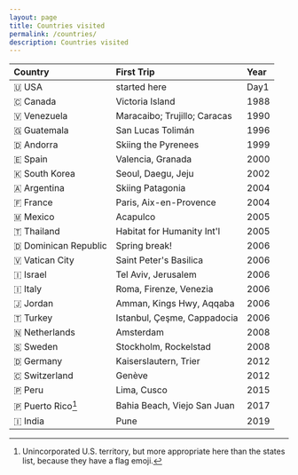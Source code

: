 ```yaml
---
layout: page
title: Countries visited
permalink: /countries/
description: Countries visited
---
```

| Country | First Trip | Year |
| :---    | :---  | :---  |
| &#127482; USA | started here | Day1 |
| &#127464; Canada | Victoria Island | 1988 |
| &#127483; Venezuela | Maracaibo; Trujillo; Caracas | 1990 |
| &#127468; Guatemala | San Lucas Tolimán | 1996 |
| &#127465; Andorra | Skiing the Pyrenees | 1999 |
| &#127466; Spain | Valencia, Granada | 2000 |
| &#127472; South Korea | Seoul, Daegu, Jeju | 2002 |
| &#127462; Argentina | Skiing Patagonia | 2004 |
| &#127467; France | Paris, Aix-en-Provence | 2004 |
| &#127474; Mexico | Acapulco | 2005 |
| &#127481; Thailand | Habitat for Humanity Int'l | 2005 |
| &#127465; Dominican Republic | Spring break! | 2006 |
| &#127483; Vatican City | Saint Peter's Basilica | 2006 |
| &#127470; Israel | Tel Aviv, Jerusalem | 2006 |
| &#127470; Italy | Roma, Firenze, Venezia | 2006 |
| &#127471; Jordan | Amman, Kings Hwy, Aqqaba | 2006 |
| &#127481; Turkey | Istanbul, Çeşme, Cappadocia | 2006 |
| &#127475; Netherlands | Amsterdam | 2008 |
| &#127480; Sweden | Stockholm, Rockelstad | 2008 |
| &#127465; Germany | Kaiserslautern, Trier | 2012 |
| &#127464; Switzerland | Genève | 2012 |
| &#127477; Peru | Lima, Cusco | 2015 |
| &#127477; Puerto Rico[^1] | Bahia Beach, Viejo San Juan | 2017 |
| &#127470; India | Pune | 2019 |

[^1]: Unincorporated U.S. territory, but more appropriate here than the states list, because they have a flag emoji.